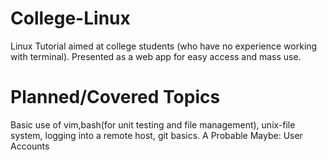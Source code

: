 # College-Linux
Linux Tutorial aimed at college students (who have no experience working with terminal). Presented as a web app for easy access and mass use.

# Planned/Covered Topics
Basic use of vim,bash(for unit testing and file management), unix-file system, logging into a remote host, git basics. A Probable Maybe: User Accounts
